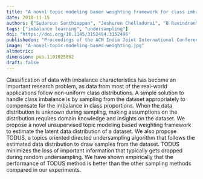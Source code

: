 ```yaml
---
title: "A novel topic modeling based weighting framework for class imbalance learning"
date: 2018-11-15
authors: ["Sudarsun Santhiappan", "Jeshuren Chelladurai", "B Ravindran"]
tags: ["imbalance learning", "undersampling"] 
doi: "https://doi.org/10.1145/3152494.3152496"
publishedon: "Proceedings of the ACM India Joint International Conference on Data Science and Management of Data"
image: "A-novel-topic-modeling-based-weighting.jpg"
altmetric: 
dimension: pub.1101025862
draft: false
---
```

Classification of data with imbalance characteristics has become an important research problem, as data from most of the real-world applications follow non-uniform class distributions. A simple solution to handle class imbalance is by sampling from the dataset appropriately to compensate for the imbalance in class proportions. When the data distribution is unknown during sampling, making assumptions on the distribution requires domain knowledge and insights on the dataset. We propose a novel unsupervised topic modeling based weighting framework to estimate the latent data distribution of a dataset. We also propose TODUS, a topics oriented directed undersampling algorithm that follows the estimated data distribution to draw samples from the dataset. TODUS minimizes the loss of important information that typically gets dropped during random undersampling. We have shown empirically that the performance of TODUS method is better than the other sampling methods compared in our experiments.